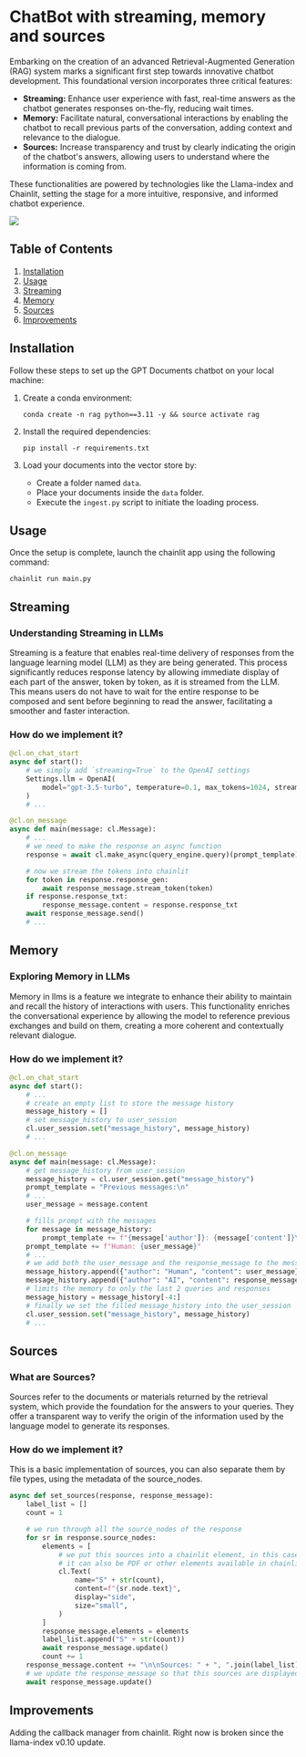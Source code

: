 # ChatBot with streaming, memory and sources

Embarking on the creation of an advanced Retrieval-Augmented Generation (RAG) system marks a significant first step towards innovative chatbot development. This foundational version incorporates three critical features:

- **Streaming:** Enhance user experience with fast, real-time answers as the chatbot generates responses on-the-fly, reducing wait times.
- **Memory:** Facilitate natural, conversational interactions by enabling the chatbot to recall previous parts of the conversation, adding context and relevance to the dialogue.
- **Sources:** Increase transparency and trust by clearly indicating the origin of the chatbot's answers, allowing users to understand where the information is coming from.

These functionalities are powered by technologies like the Llama-index and Chainlit, setting the stage for a more intuitive, responsive, and informed chatbot experience.

![](https://github.com/felipearosr/GPT-Documents/blob/main/1.Streaming%20-%20Memory%20-%20Sources/images/RAG.gif)


## Table of Contents

1. [Installation](#installation")
2. [Usage](#usage)
3. [Streaming](#streaming)
4. [Memory](#memory)
5. [Sources](#sources)
6. [Improvements](#improvements)


## Installation <a name="installation"></a>

Follow these steps to set up the GPT Documents chatbot on your local machine:

1. Create a conda environment:

   ```shell
   conda create -n rag python==3.11 -y && source activate rag
   ```

2. Install the required dependencies:

   ```shell
   pip install -r requirements.txt
   ```

3. Load your documents into the vector store by: 
    - Create a folder named `data`.
    - Place your documents inside the `data` folder.
    - Execute the `ingest.py` script to initiate the loading process.

## Usage <a name="usage"></a>

Once the setup is complete, launch the chainlit app using the following command:

```shell
chainlit run main.py
```

## Streaming <a name="streaming"></a>

### Understanding Streaming in LLMs

Streaming is a feature that enables real-time delivery of responses from the language learning model (LLM) as they are being generated. This process significantly reduces response latency by allowing immediate display of each part of the answer, token by token, as it is streamed from the LLM. This means users do not have to wait for the entire response to be composed and sent before beginning to read the answer, facilitating a smoother and faster interaction.


### How do we implement it?

```python
@cl.on_chat_start
async def start():
    # we simply add `streaming=True` to the OpenAI settings
    Settings.llm = OpenAI(
        model="gpt-3.5-turbo", temperature=0.1, max_tokens=1024, streaming=True
    )
    # ...
```

```python
@cl.on_message
async def main(message: cl.Message):
    # ...
    # we need to make the response an async function
    response = await cl.make_async(query_engine.query)(prompt_template)

    # now we stream the tokens into chainlit
    for token in response.response_gen:
        await response_message.stream_token(token)
    if response.response_txt:
        response_message.content = response.response_txt
    await response_message.send()
    # ...
```



## Memory <a name="memory"></a>

### Exploring Memory in LLMs

Memory in llms is a feature we integrate to enhance their ability to maintain and recall the history of interactions with users. This functionality enriches the conversational experience by allowing the model to reference previous exchanges and build on them, creating a more coherent and contextually relevant dialogue.

### How do we implement it?
```python
@cl.on_chat_start
async def start():
    # ...
    # create an empty list to store the message history
    message_history = []
    # set message_history to user_session
    cl.user_session.set("message_history", message_history) 
    # ...
```

```python
@cl.on_message
async def main(message: cl.Message):
    # get message_history from user_session
    message_history = cl.user_session.get("message_history")
    prompt_template = "Previous messages:\n"
    # ...
    user_message = message.content

    # fills prompt with the messages
    for message in message_history:
        prompt_template += f"{message['author']}: {message['content']}\n"
    prompt_template += f"Human: {user_message}"
    # ...
    # we add both the user_message and the response_message to the message_history
    message_history.append({"author": "Human", "content": user_message})
    message_history.append({"author": "AI", "content": response_message.content})
    # limits the memory to only the last 2 queries and responses
    message_history = message_history[-4:]
    # finally we set the filled message_history into the user_session
    cl.user_session.set("message_history", message_history)
    # ...
```

## Sources <a name="sources"></a>

### What are Sources?

Sources refer to the documents or materials returned by the retrieval system, which provide the foundation for the answers to your queries. They offer a transparent way to verify the origin of the information used by the language model to generate its responses.

### How do we implement it?

This is a basic implementation of sources, you can also separate them by file types, using the metadata of the source_nodes.

```python
async def set_sources(response, response_message):
    label_list = []
    count = 1

    # we run through all the source_nodes of the response
    for sr in response.source_nodes:
        elements = [
            # we put this sources into a chainlit element, in this case Text,
            # it can also be PDF or other elements available in chainlit.
            cl.Text(
                name="S" + str(count),
                content=f"{sr.node.text}",
                display="side",
                size="small",
            )
        ]
        response_message.elements = elements
        label_list.append("S" + str(count))
        await response_message.update()
        count += 1
    response_message.content += "\n\nSources: " + ", ".join(label_list)
    # we update the response_message so that this sources are displayed in chainlit
    await response_message.update()
```

## Improvements <a name="improvements"></a>

Adding the callback manager from chainlit. Right now is broken since the llama-index v0.10 update.